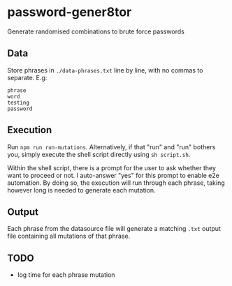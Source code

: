# password-gener8tor
Generate randomised combinations to brute force passwords

## Data
Store phrases in `./data-phrases.txt` line by line, with no commas to separate. E.g:
```
phrase
word
testing
password
```
## Execution
Run `npm run run-mutations`. Alternatively, if that "run" and "run" bothers you, simply execute the shell script directly using `sh script.sh`.

Within the shell script, there is a prompt for the user to ask whether they want to proceed or not. I auto-answer "yes" for this prompt to enable e2e automation. By doing so, the execution will run through each phrase, taking however long is needed to generate each mutation.

## Output
Each phrase from the datasource file will generate a matching `.txt` output file containing all mutations of that phrase. 

## TODO
- log time for each phrase mutation